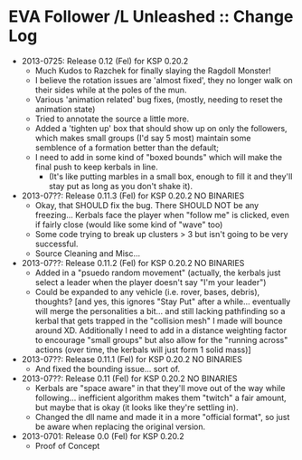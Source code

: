 # EVA Follower /L Unleashed :: Change Log

* 2013-0725: Release 0.12 (Fel) for KSP 0.20.2
	+ Much Kudos to Razchek for finally slaying the Ragdoll Monster!
	+ I believe the rotation issues are 'almost fixed', they no longer walk on their sides while at the poles of the mun.
	+ Various 'animation related' bug fixes, (mostly, needing to reset the animation state)
	+ Tried to annotate the source a little more.
	+ Added a 'tighten up' box that should show up on only the followers, which makes small groups (I'd say 5 most) maintain some semblence of a formation better than the default;
	+ I need to add in some kind of "boxed bounds" which will make the final push to keep kerbals in line.
		- (It's like putting marbles in a small box, enough to fill it and they'll stay put as long as you don't shake it).
* 2013-07??: Release 0.11.3 (Fel) for KSP 0.20.2 NO BINARIES
	+ Okay, that SHOULD fix the bug. There SHOULD NOT be any freezing...
Kerbals face the player when "follow me" is clicked, even if fairly close (would like some kind of "wave" too)
	+ Some code trying to break up clusters > 3 but isn't going to be very successful.
	+ Source Cleaning and Misc...
* 2013-07??: Release 0.11.2 (Fel) for KSP 0.20.2 NO BINARIES
	+ Added in a "psuedo random movement" (actually, the kerbals just select a leader when the player doesn't say "I'm your leader")
	+ Could be expanded to any vehicle (i.e. rover, bases, debris), thoughts?
[and yes, this ignores "Stay Put" after a while... eventually will merge the personalities a bit... and still lacking pathfinding so a kerbal that gets trapped in the "collision mesh" I made will bounce around XD. Additionally I need to add in a distance weighting factor to encourage "small groups" but also allow for the "running across" actions (over time, the kerbals will just form 1 solid mass)]
* 2013-07??: Release 0.11.1 (Fel) for KSP 0.20.2 NO BINARIES
	+ And fixed the bounding issue... sort of.
* 2013-07??: Release 0.11 (Fel) for KSP 0.20.2 NO BINARIES
	+ Kerbals are "space aware" in that they'll move out of the way while following... inefficient algorithm makes them "twitch" a fair amount, but maybe that is okay (it looks like they're settling in).
	+ Changed the dll name and made it in a more "official format", so just be aware when replacing the original version.
* 2013-0701: Release 0.0 (Fel) for KSP 0.20.2
	+ Proof of Concept
